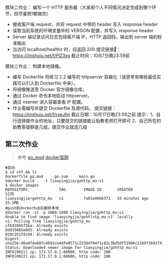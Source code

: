 模块二作业：
编写一个 HTTP 服务器（大家视个人不同情况决定完成到哪个环节，但尽量把1都做完）
- 接收客户端 request，并将 request 中带的 header 写入 response header
- 读取当前系统的环境变量中的 VERSION 配置，并写入 response header
- Server 端记录访问日志包括客户端 IP，HTTP 返回码，输出到 server 端的标准输出
- 当访问 localhost/healthz 时，应返回 200
  提交链接🔗：https://jinshuju.net/f/PlZ3xg
  截止时间：10月7日晚23:59前

模块三作业：
构建本地镜像。
- 编写 Dockerfile 将练习 2.2 编写的 httpserver 容器化（请思考有哪些最佳实践可以引入到 Dockerfile 中来）。
- 将镜像推送至 Docker 官方镜像仓库。
- 通过 Docker 命令本地启动 httpserver。
- 通过 nsenter 进入容器查看 IP 配置。
- 作业需编写并提交 Dockerfile 及源代码。
  提交链接：https://jinshuju.net/f/rxeJhn
  截止日期：10月17日晚23:59之前
  提示💡
  1、自行选择做作业的地址，只要提交的链接能让助教老师打开即可
  2、自己所在的助教答疑群是几组，提交作业就选几组

## 第二次作业
> 参考
> [go_mod](https://ld246.com/article/1565244079032)
> [docker官网](https://docs.docker.com/language/golang/build-images/)
```shell
#启动
$ cd ch7 && ls
Dockerfile go.mod     go.sum     main.go
$docker build .  -t liaoyingjie/gohttp_mu:v1
$ docker images
REPOSITORY              TAG        IMAGE ID       CREATED             SIZE
liaoyingjie/gohttp_mu   v1         7a03a46b6371   33 minutes ago      25.5MB
#push到dockerhub后删除本地
$docker run -it -p 1080:1080 liaoyingjie/gohttp_mu:v1
Unable to find image 'liaoyingjie/gohtlstp_mu:v1' locally
v1: Pulling from liaoyingjie/gohttp_mu
cfb92865f5ba: Already exists 
8dd350b5e0d5: Already exists 
010c251fdc94: Already exists
Digest: sha256:d0a4fda68fc4601ce4dfe0571c2230df04f1c82c3bd5df53996c2169f3b92741
Status: Downloaded newer image for liaoyingjie/gohttp_mu:v1
INFO[0021] ip: 172.17.0.1:60600, http code: 200         
INFO[0022] ip: 172.17.0.1:60600, http code: 200   
```

